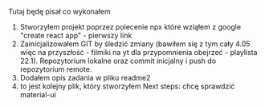 Tutaj będę pisał co wykonałem

1. Stworzyłem projekt poprzez polecenie npx które wziąłem z google "create react app" - pierwszy link
2. Zainicjalizowałem GIT by śledzić zmiany (bawiłem się z tym cały 4.05 więc na przyszłość - filmiki na yt dla przypomnienia obejrzeć - playlista 22.1). Repozytorium lokalne oraz commit inicjalny i push do repozytorium remote. 
3. Dodałem opis zadania w pliku readme2 
4. to jest kolejny plik, który stworzyłem
Next steps: chcę sprawdzić material-ui
